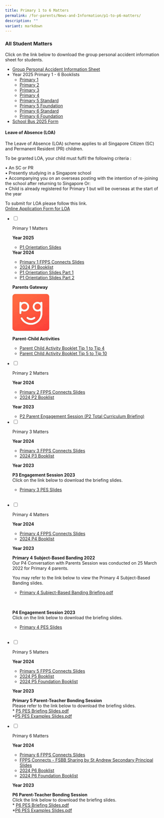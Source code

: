 ```yaml
---
title: Primary 1 to 6 Matters
permalink: /for-parents/News-and-Information/p1-to-p6-matters/
description: ""
variant: markdown
---
```

### All Student Matters

Click on the link below to download the group personal accident information sheet for students.

* <a target="_blank" href="/files/2024/P1%20%20%20P6%20Matters/Product_Fact_Sheet__Year_2024_May__Revised.pdf">Group Personal Accident Information Sheet</a>
* Year 2025 Primary 1 - 6 Booklists
	* [Primary 1](/files/2025/Booklists/P1_BOOKLIST.pdf)
	* [Primary 2](/files/2025/Booklists/P2_BOOKLIST.pdf)
	* [Primary 3](/files/2025/Booklists/P3_BOOKLIST.pdf)
	* [Primary 4](/files/2025/Booklists/P4_BOOKLIST.pdf)
	* [Primary 5 Standard](/files/2025/Booklists/P5_BOOKLIST.pdf)
	* [Primary 5 Foundation](/files/2025/Booklists/P5__FDN_.pdf)
	* [Primary 6 Standard](/files/2025/Booklists/P6_BOOKLIST.pdf)
	* [Primary 6 Foundation](/files/2025/Booklists/P6__FDN_.pdf)
* [School Bus 2025 Form](/files/2025/Binder_Bus_2025.pdf)


#### Leave of Absence (LOA)
 

The Leave of Absence (LOA) scheme applies to all Singapore Citizen (SC) and Permanent Resident (PR) children.  
  
To be granted LOA, your child must fulfil the following criteria :  
  
• An SC or PR  
• Presently studying in a Singapore school  
• Accompanying you on an overseas posting with the intention of re-joining the school after returning to Singapore Or:  
• Child is already registered for Primary 1 but will be overseas at the start of the year  
  
To submit for LOA please follow this link.  
[Online Application Form for LOA](https://form.gov.sg/#!/61023b016bd2f30011b37e2a)
<ul class="jekyllcodex_accordion">  
  
<li>  
  
<input id="accordion1" type="checkbox">  
  
<label for="accordion1">Primary 1 Matters</label>  
 <div>
	 <b> Year 2025 </b><br>
	 <ul>
				<li><a target="_blank" href="/files/2025/2024_P1_Orientation_FINAL.pdf">P1 Orientation Slides</a></li>
	</ul></div>
<div>  
		<b> Year 2024 </b><br>
			<ul>
								<li><a target="_blank" href="/files/2024/P1%20%20%20P6%20Matters/p1_fpps_connects.pdf">Primary 1 FPPS Connects Slides</a>
				</li>
				<li><a target="_blank" href="https://staging.d2n2vioi5ki3lh.amplifyapp.com/files/2024/Booklists/2024%20p1%20booklist.pdf">2024 P1 Booklist</a></li>
				<li> <a target="_blank" href="https://staging.d2n2vioi5ki3lh.amplifyapp.com/files/2024/P1%20%20%20P6%20Matters/p1202401.pdf">P1 Orientation Slides Part 1</a></li>
				<li> <a target="_blank" href="https://staging.d2n2vioi5ki3lh.amplifyapp.com/files/2024/P1%20%20%20P6%20Matters/p12024.pdf">P1 Orientation Slides Part 2</a></li>
			</ul>


	
<b> Parents Gateway </b><br>
	
<a href="https://staging.d2n2vioi5ki3lh.amplifyapp.com/for-parents/parents-gateway/" target="_blank"><img src="/images/p1m.png" style="width:25%"></a> <br>
	
<b> Parent-Child Activities</b><br>
*  <a href="https://staging.d2n2vioi5ki3lh.amplifyapp.com/files/p1m5.pdf" target="_blank">Parent Child Activity Booklet Tip 1 to Tip 4</a>	<br> 
*  <a href="https://staging.d2n2vioi5ki3lh.amplifyapp.com/files/p1m6.pdf" target="_blank">Parent Child Activity Booklet Tip 5 to Tip 10</a>	<br> 	
	
	
<p></p>  
  
</div>  
  
  
</li><li>  
  
<input id="accordion2" type="checkbox">  
  
<label for="accordion2">Primary 2 Matters</label>  
  
<div>  
		<b> Year 2024 </b><br>
			<ul>
								<li><a target="_blank" href="/files/2024/P1%20%20%20P6%20Matters/p2_fpps_connects.pdf">Primary 2 FPPS Connects Slides</a>
				</li>
				<li><a target="_blank" href="https://staging.d2n2vioi5ki3lh.amplifyapp.com/files/2024/Booklists/2024%20p2%20booklist.pdf">2024 P2 Booklist</a></li>
			</ul>
<p>
<b> Year 2023 </b><br>
</p><ul>
	<li><a target="_blank" href="https://staging.d2n2vioi5ki3lh.amplifyapp.com/files/All%20Student%20Matters/P2/P2%20Total%20Curriculum%20Briefing_2023%20.pdf">P2 Parent Engagement Session (P2 Total Curriculum Briefing)</a></li>
</ul>
  
  
</div>  
  
</li>  
  
<li>  
  
<input id="accordion3" type="checkbox">  
  
<label for="accordion3">Primary 3 Matters</label>  
  
<div>  
  		<b> Year 2024 </b><br>
			<ul>
				<li><a target="_blank" href="/files/2024/P1%20%20%20P6%20Matters/p3_p4_fpps_connects.pdf">Primary 3 FPPS Connects Slides</a>
				</li>
				<li><a target="_blank" href="https://staging.d2n2vioi5ki3lh.amplifyapp.com/files/2024/Booklists/2024%20p3%20booklist.pdf">2024 P3 Booklist</a></li>
			</ul>
<p>
<b> Year 2023 </b><br>
	
<b>P3 Engagement Session 2023</b><br>
Click on the link below to download the briefing slides.	<br>
* <a href="https://staging.d2n2vioi5ki3lh.amplifyapp.com/files/All%20Student%20Matters/P3/p3%20and%204%20pes%202023.pdf" target="_blank">Primary 3 PES Slides</a>		
<br>
  
</p>  
  
</div>  
  
</li>  
  
<li>  
  
<input id="accordion4" type="checkbox">  
  
<label for="accordion4">Primary 4 Matters</label>  
  
<div>  
  		<b> Year 2024 </b><br>
			<ul>
								<li><a target="_blank" href="/files/2024/P1%20%20%20P6%20Matters/p3_p4_fpps_connects.pdf">Primary 4 FPPS Connects Slides</a>
				</li>
				<li><a target="_blank" href="https://staging.d2n2vioi5ki3lh.amplifyapp.com/files/2024/Booklists/2024%20p4%20booklist.pdf">2024 P4 Booklist</a></li>
			</ul>
<p>
<b> Year 2023 </b><br>
	
<b> Primary 4 Subject-Based Banding 2022 </b><br>
Our P4 Conversation with Parents Session was conducted on 25 March 2022 for Primary 4 parents.  <br>

You may refer to the link below to view the Primary 4 Subject-Based Banding slides.	<br>
* <a href="https://staging.d2n2vioi5ki3lh.amplifyapp.com/files/p4m2.pdf" target="_blank">Primary 4 Subject-Based Banding Briefing.pdf</a>		
<br><br>
	
<b>P4 Engagement Session 2023</b><br>
Click on the link below to download the briefing slides.	<br>
* <a href="https://staging.d2n2vioi5ki3lh.amplifyapp.com/files/All%20Student%20Matters/P3/p3%20and%204%20pes%202023.pdf" target="_blank">Primary 4 PES Slides</a>		
<br>
	
</p>  
  
</div>  
  
</li>  
	
<li>  
  
<input id="accordion5" type="checkbox">  
  
<label for="accordion5">Primary 5 Matters</label>  
  
<div>  
  		<b> Year 2024 </b><br>
			<ul>
												<li><a target="_blank" href="/files/2024/P1%20%20%20P6%20Matters/p5_fpps_connects.pdf">Primary 5 FPPS Connects Slides</a>
				</li>
				<li><a target="_blank" href="https://staging.d2n2vioi5ki3lh.amplifyapp.com/files/2024/Booklists/2024%20p5%20booklist.pdf">2024 P5 Booklist</a></li>
								<li><a target="_blank" href="https://staging.d2n2vioi5ki3lh.amplifyapp.com/files/2024/Booklists/2024%20p5%20(fdn).pdf">2024 P5 Foundation Booklist</a></li>
			</ul>
<p>
<b> Year 2023 </b><br>

<b> Primary 5 Parent-Teacher Bonding Session </b><br>
	Please refer to the link below to download the briefing slides.	<br>
		* <a href="https://staging.d2n2vioi5ki3lh.amplifyapp.com/files/All%20Student%20Matters/P5/2023%20pes.pdf" target="_blank">P5 PES Briefing Slides.pdf</a>		<br>
	*<a href="https://staging.d2n2vioi5ki3lh.amplifyapp.com/files/All%20Student%20Matters/P5/2023%20pes%20examples.pdf" target="_blank">P5 PES Examples Slides.pdf</a>		<br>
</p>  
  
</div>  
  
</li>  
	
<li>  
  
<input id="accordion6" type="checkbox">  
  
<label for="accordion6">Primary 6 Matters</label>  
  
<div>  
  		<b> Year 2024 </b><br>
			<ul>
												<li><a target="_blank" href="/files/2024/P1%20%20%20P6%20Matters/p6_fpps_connects.pdf">Primary 6 FPPS Connects Slides</a>
				</li>
												<li><a target="_blank" href="/files/2024/P1%20%20%20P6%20Matters/fsbb_sharing.pdf">FPPS Connects - FSBB Sharing by St Andrew Secondary Principal Slides</a>
				</li>
				<li><a target="_blank" href="https://staging.d2n2vioi5ki3lh.amplifyapp.com/files/2024/Booklists/2024%20p6%20booklist.pdf">2024 P6 Booklist</a></li>
				<li><a target="_blank" href="https://staging.d2n2vioi5ki3lh.amplifyapp.com/files/2024/Booklists/2024%20p6%20(fdn).pdf">2024 P6 Foundation Booklist</a></li>
			</ul>
<p>
<b> Year 2023 </b><br> 
	
<b>P6 Parent-Teacher Bonding Session</b><br>
Click the link below to download the briefing slides.<br>
	* <a href="https://staging.d2n2vioi5ki3lh.amplifyapp.com/files/All%20Student%20Matters/P5/2023%20pes.pdf" target="_blank">P6 PES Briefing Slides.pdf</a>		<br>
		*<a href="https://staging.d2n2vioi5ki3lh.amplifyapp.com/files/All%20Student%20Matters/P5/2023%20pes%20examples.pdf" target="_blank">P6 PES Examples Slides.pdf</a>		<br>
	
</p>  
  
</div>  
  
</li></ul>